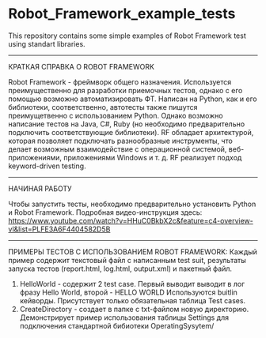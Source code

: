 # Robot_Framework_example_tests
This repository contains some simple examples of Robot Framework test using standart libraries.
______________
КРАТКАЯ СПРАВКА О ROBOT FRAMEWORK

  Robot Framework - фреймворк общего назначения. Используется преимущественно для разработки приемочных тестов, однако с его помощью
возможно автоматизировать ФТ. Написан на Python, как и его библиотеки, соответственно, автотесты также пишутся преимущетвенно с использованием Python. Однако возможно написание тестов на Java, C#, Ruby (но необходимо предварительно подключить соответствующие библиотеки).
  RF обладает архитектурой, которая позволяет подключать разнообразные инструменты, что делает возможным взаимодействие с операционной системой,  веб-приложениями, приложениями Windows и т. д.
  RF реализует подход keyword-driven testing. 

______________
НАЧИНАЯ РАБОТУ

Чтобы запустить тесты, необходимо предварительно установить Python и Robot Framework. Подробная видео-инструкция здесь:
https://www.youtube.com/watch?v=HHuC0BkbX2c&feature=c4-overview-vl&list=PLFE3A6F4404582D5B


______________
ПРИМЕРЫ ТЕСТОВ С ИСПОЛЬЗОВАНИЕМ ROBOT FRAMEWORK:
  Каждый пример содержит текстовый файл с написанным test suit, результаты запуска тестов (report.html, log.html, output.xml) и пакетный файл.
  1. HelloWorld - содержит 2 test case. Первый выводит выводит в лог фразу Hello World, второй - HELLO WORLD Используются buitlin кейворды. Присутствует только обязательная таблица Test cases.
  2. CreateDirectory - создает в папке с txt-файлом новую директорию. Демонстрирует пример использования таблицы Settings для подключения стандартной бибиотеки OperatingSysytem/


